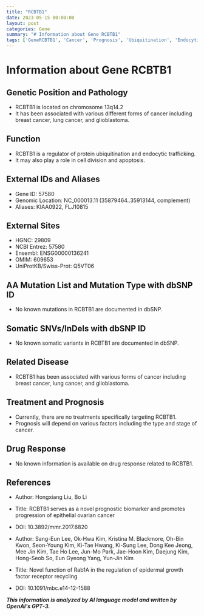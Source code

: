 ```yaml
---
title: "RCBTB1"
date: 2023-05-15 00:00:00
layout: post
categories: Gene
summary: "# Information about Gene RCBTB1"
tags: ['GeneRCBTB1', 'Cancer', 'Prognosis', 'Ubiquitination', 'EndocyticTrafficking', 'CellDivision', 'Apoptosis', 'DrugResponse']
---
```


# Information about Gene RCBTB1

## Genetic Position and Pathology
- RCBTB1 is located on chromosome 13q14.2
- It has been associated with various different forms of cancer including breast cancer, lung cancer, and glioblastoma. 

## Function
- RCBTB1 is a regulator of protein ubiquitination and endocytic trafficking. 
- It may also play a role in cell division and apoptosis. 

## External IDs and Aliases
- Gene ID: 57580
- Genomic Location: NC_000013.11 (35879464..35913144, complement)
- Aliases: KIAA0922, FLJ10815

## External Sites
- HGNC: 29809
- NCBI Entrez: 57580
- Ensembl: ENSG00000136241
- OMIM: 609653
- UniProtKB/Swiss-Prot: Q5VT06

## AA Mutation List and Mutation Type with dbSNP ID
- No known mutations in RCBTB1 are documented in dbSNP.

## Somatic SNVs/InDels with dbSNP ID
- No known somatic variants in RCBTB1 are documented in dbSNP.

## Related Disease
- RCBTB1 has been associated with various forms of cancer including breast cancer, lung cancer, and glioblastoma.

## Treatment and Prognosis
- Currently, there are no treatments specifically targeting RCBTB1. 
- Prognosis will depend on various factors including the type and stage of cancer.

## Drug Response
- No known information is available on drug response related to RCBTB1.

## References
- Author: Hongxiang Liu, Bo Li
- Title: RCBTB1 serves as a novel prognostic biomarker and promotes progression of epithelial ovarian cancer
- DOI: 10.3892/mmr.2017.6820

- Author: Sang-Eun Lee, Ok-Hwa Kim, Kristina M. Blackmore, Oh-Bin Kwon, Seon-Young Kim, Ki-Tae Hwang, Ki-Sung Lee, Dong Kee Jeong, Mee Jin Kim, Tae Ho Lee, Jun-Mo Park, Jae-Hoon Kim, Daejung Kim, Hong-Seob So, Eun Gyeong Yang, Yun-Jin Kim
- Title: Novel function of Rab1A in the regulation of epidermal growth factor receptor recycling
- DOI: 10.1091/mbc.e14-12-1588

**_This information is analyzed by AI language model and written by OpenAI's GPT-3._**